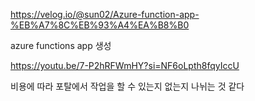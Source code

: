 https://velog.io/@sun02/Azure-function-app-%EB%A7%8C%EB%93%A4%EA%B8%B0

azure functions app 생성

https://youtu.be/7-P2hRFWmHY?si=NF6oLpth8fqyIccU

비용에 따라 포탈에서 작업을 할 수 있는지 없는지 나뉘는 것 같다
